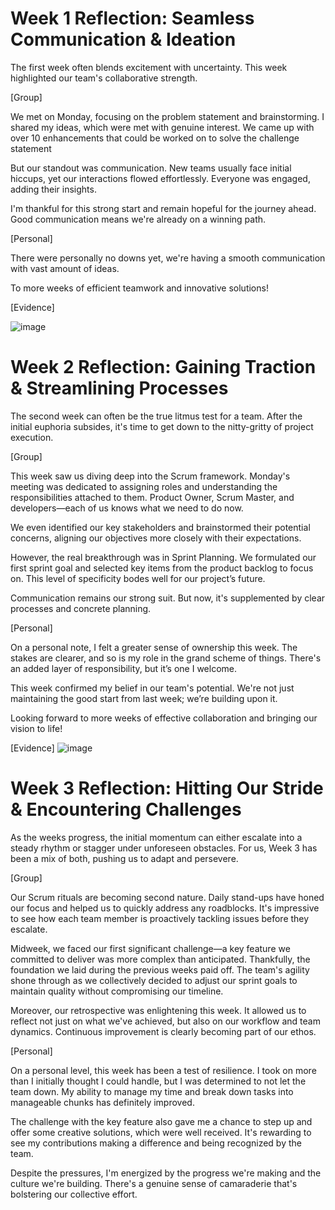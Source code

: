 # **Week 1 Reflection: Seamless Communication & Ideation**

The first week often blends excitement with uncertainty. This week highlighted our team's collaborative strength.

[Group]

We met on Monday, focusing on the problem statement and brainstorming. I shared my ideas, which were met with genuine interest.
We came up with over 10 enhancements that could be worked on to solve the challenge statement

But our standout was communication. New teams usually face initial hiccups, yet our interactions flowed effortlessly. Everyone was engaged, adding their insights.

I'm thankful for this strong start and remain hopeful for the journey ahead. Good communication means we're already on a winning path.

[Personal]

There were personally no downs yet, we're having a smooth communication with vast amount of ideas.

To more weeks of efficient teamwork and innovative solutions!

[Evidence]

![image](https://github.com/uhjavier/PFD/assets/47713804/3f5e9e85-f376-4b4b-939f-46b8d20ed37a)

# **Week 2 Reflection: Gaining Traction & Streamlining Processes**
The second week can often be the true litmus test for a team. After the initial euphoria subsides, it's time to get down to the nitty-gritty of project execution.

[Group]

This week saw us diving deep into the Scrum framework. Monday's meeting was dedicated to assigning roles and understanding the responsibilities attached to them. Product Owner, Scrum Master, and developers—each of us knows what we need to do now.

We even identified our key stakeholders and brainstormed their potential concerns, aligning our objectives more closely with their expectations.

However, the real breakthrough was in Sprint Planning. We formulated our first sprint goal and selected key items from the product backlog to focus on. This level of specificity bodes well for our project’s future.

Communication remains our strong suit. But now, it's supplemented by clear processes and concrete planning.

[Personal]

On a personal note, I felt a greater sense of ownership this week. The stakes are clearer, and so is my role in the grand scheme of things. There's an added layer of responsibility, but it’s one I welcome.

This week confirmed my belief in our team's potential. We're not just maintaining the good start from last week; we’re building upon it.

Looking forward to more weeks of effective collaboration and bringing our vision to life!

[Evidence]
![image](https://github.com/uhjavier/PFD/assets/47713804/a7661644-c404-46a3-84da-33600c223941)

# **Week 3 Reflection: Hitting Our Stride & Encountering Challenges**

As the weeks progress, the initial momentum can either escalate into a steady rhythm or stagger under unforeseen obstacles. For us, Week 3 has been a mix of both, pushing us to adapt and persevere.

[Group]

Our Scrum rituals are becoming second nature. Daily stand-ups have honed our focus and helped us to quickly address any roadblocks. It's impressive to see how each team member is proactively tackling issues before they escalate.

Midweek, we faced our first significant challenge—a key feature we committed to deliver was more complex than anticipated. Thankfully, the foundation we laid during the previous weeks paid off. The team's agility shone through as we collectively decided to adjust our sprint goals to maintain quality without compromising our timeline.

Moreover, our retrospective was enlightening this week. It allowed us to reflect not just on what we've achieved, but also on our workflow and team dynamics. Continuous improvement is clearly becoming part of our ethos.

[Personal]

On a personal level, this week has been a test of resilience. I took on more than I initially thought I could handle, but I was determined to not let the team down. My ability to manage my time and break down tasks into manageable chunks has definitely improved.

The challenge with the key feature also gave me a chance to step up and offer some creative solutions, which were well received. It's rewarding to see my contributions making a difference and being recognized by the team.

Despite the pressures, I'm energized by the progress we're making and the culture we're building. There's a genuine sense of camaraderie that's bolstering our collective effort.

